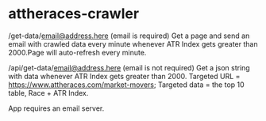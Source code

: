 # attheraces-crawler

/get-data/email@address.here (email is required)
Get a page and send an email with crawled data every minute whenever ATR Index gets greater than 2000.Page will auto-refresh every minute.

/api/get-data/email@address.here (email is not required)
Get a json string with data whenever ATR Index gets greater than 2000. Targeted URL = https://www.attheraces.com/market-movers; Targeted data = the top 10 table, Race + ATR Index.

App requires an email server.


